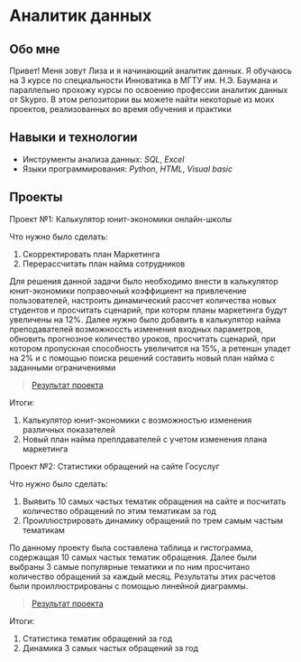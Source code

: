 # Аналитик данных
## Обо мне
Привет! Меня зовут Лиза и я начинающий аналитик данных. Я обучаюсь на 3 курсе по специальности Инноватика в МГТУ им. Н.Э. Баумана и параллельно прохожу курсы по освоению профессии аналитик данных от Skypro. В этом репозитории вы можете найти некоторые из моих проектов, реализованных во время обучения и практики
## Навыки и технологии
- Инструменты анализа данных: *SQL*, *Excel*
- Языки программирования: *Python*, *HTML*, *Visual basic*
## Проекты
Проект №1: Калькулятор юнит-экономики онлайн-школы  

Что нужно было сделать:
1. Скорректировать план Маркетинга
2. Перерассчитать план найма сотрудников  

Для решения данной задачи было необходимо внести в калькулятор юнит-экономики поправочный коэффициент на привлечение пользователей, настроить динамический рассчет количества новых студентов и просчитать сценарий, при которм планы маркетинга будут увеличены на 12%. Далее нужно было добавить в калькулятор найма преподавателей возможноссть изменения входных параметров, обновить прогнозное количество уроков, просчитать сценарий, при котором пропускная способность увеличится на 15%, а ретеншн упадет на 2% и с помощью поиска решений составить новый план найма с заданными ограничениями  
> [Результат проекта](https://docs.google.com/spreadsheets/d/1vN5xKC2vxbyeA1SXUhm77_CR2dAFMLGn/edit#gid=1609071982)

Итоги:

1. Калькулятор юнит-экономики с возможностью изменения различных показателей
2. Новый план найма преплдавателей с учетом изменения плана маркетинга  
   
Проект №2: Статистики обращений на сайте Госуслуг  

Что нужно было сделать:  
1. Выявить 10 самых частых тематик обращения на сайте и посчитать количество обращений по этим тематикам за год
2. Проиллюстрировать динамику обращений по трем самым частым тематикам  

По данному проекту была составлена таблица и гистограмма, содержащая 10 самых частых тематик обращения. Далее были выбраны 3 самые популярные тематики и по ним просчитано количество обращений за каждый месяц. Результаты этих расчетов были проиллюстрированы с помощью линейной диаграммы.  
> [Результат проекта](https://docs.google.com/spreadsheets/d/1qynftYjS7CKPAGu_EMvTZcM36vP6uxns/edit#gid=561375303)  

Итоги:  

1. Статистика тематик обращений за год
2. Динамика 3 самых частых обращений за год
